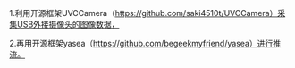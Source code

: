 1.利用开源框架UVCCamera（https://github.com/saki4510t/UVCCamera）采集USB外接摄像头的图像数据，

2.再用开源框架yasea（https://github.com/begeekmyfriend/yasea）进行推流。
